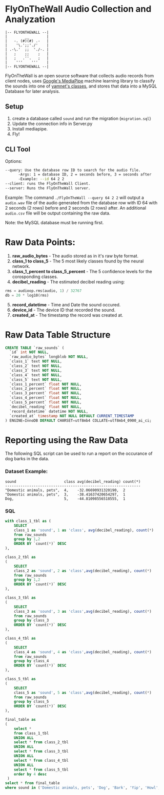 # FlyOnTheWall Audio Collection and Analyzation
```
|-- FLYONTHEWALL --| 
|        __        |
|   -. (#)(#) .-   |
|    '\.';;'./'    |
| .-\.'  ;;  './-. |
|   ;    ;;    ;   | 
|   ;   .''.   ;   |
|    '''    '''    |
|-- FLYONTHEWALL --|
```
FlyOnTheWall is an open source software that collects audio records from client nodes, uses [Google's MediaPipe](https://developers.google.com/mediapipe/solutions/audio/audio_classifier) machine learning library to classify the sounds into one of [yamnet's classes](https://storage.googleapis.com/mediapipe-tasks/audio_classifier/yamnet_label_list.txt), and stores that data into a MySQL Database for later analysis.

## Setup
1. create a database called `sound` and run the migration (`migration.sql`)
2. Update the connection info in Server.py
3. Install mediapipe.
3. Fly!

## CLI Tool

Options:
```bash
--query: Use the database row ID to search for the audio file.     
      -Args: 1 = database ID, 2 = seconds before, 3 = seconds after 
      -Example: --id 64 2 2
--client: runs the FlyOnTheWall Client.
--server: Runs the FlyOnTheWall server.
```
Example: The command `./FlyOnTheWall --query 64 2 2` will output a `audio.wav` file of the audio generated from the database row with ID 64 with 2 seconds (2 rows) before and 2 seconds (2 rows) after. An additional `audio.csv` file will be output containing the raw data.

Note: the MySQL database must be running first.

# Raw Data Points:

1. **raw_audio_bytes** - The audio stored as in it's raw byte format.
2. **class_1 to class_5** - The 5 most likely classes found by the neural network. 	
3. **class_1_percent to class_5_percent** - The 5 confidence levels for the corosponding classes. 	
4. **decibel_reading** - The estimated decibel reading using:
```python 
rms = audioop.rms(audio, 1) / 32767
db = 20 * log10(rms)
```
5. **record_datetime** - Time and Date the sound occured.	
6. **device_id** - The device ID that recorded the sound.	
7. **created_at** - The timestamp the record was created at.

# Raw Data Table Structure
```sql
CREATE TABLE `raw_sounds` (
  `id` int NOT NULL,
  `raw_audio_bytes` longblob NOT NULL,
  `class_1` text NOT NULL,
  `class_2` text NOT NULL,
  `class_3` text NOT NULL,
  `class_4` text NOT NULL,
  `class_5` text NOT NULL,
  `class_1_percent` float NOT NULL,
  `class_2_percent` float NOT NULL,
  `class_3_percent` float NOT NULL,
  `class_4_percent` float NOT NULL,
  `class_5_percent` float NOT NULL,
  `decibel_reading` float NOT NULL,
  `record_datetime` datetime NOT NULL,
  `created_at` timestamp NOT NULL DEFAULT CURRENT_TIMESTAMP
) ENGINE=InnoDB DEFAULT CHARSET=utf8mb4 COLLATE=utf8mb4_0900_ai_ci;
```

# Reporting using the Raw Data
The following SQL script can be used to run a report on the occurance of dog barks in the data.
### Dataset Example:
```
sound	                   class avg(decibel_reading) count(*)	
--------------------------------------------------------------
"Domestic animals, pets",  4,	 -32.06690931320190,  2	
"Domestic animals, pets",  3,	 -38.41637420654297,  1	
Dog,	                   5,	 -44.81098556518555,  1	

```
### SQL
```sql
with class_1_tbl as (
    SELECT 
    class_1 as 'sound', 1 as 'class', avg(decibel_reading), count(*)
    from raw_sounds 
    group by 1,2  
    ORDER BY `count(*)` DESC
),

class_2_tbl as 
(
    SELECT 
    class_2 as 'sound', 2 as 'class',avg(decibel_reading), count(*)
    from raw_sounds 
    group by 1,2  
    ORDER BY `count(*)` DESC
),

class_3_tbl as 
(
    SELECT 
    class_3 as 'sound', 3 as 'class',avg(decibel_reading), count(*)
    from raw_sounds 
    group by class_3  
    ORDER BY `count(*)` DESC
),

class_4_tbl as 
(
    SELECT 
    class_4 as 'sound', 4 as 'class',avg(decibel_reading), count(*)
    from raw_sounds 
    group by class_4  
    ORDER BY `count(*)` DESC
),

class_5_tbl as 
(
    SELECT 
    class_5 as 'sound', 5 as 'class',avg(decibel_reading), count(*)
    from raw_sounds 
    group by class_5  
    ORDER BY `count(*)` DESC
),

final_table as 
(
    select * 
    from class_1_tbl 
    UNION ALL 
    select * from class_2_tbl
    UNION ALL
    select * from class_3_tbl
    UNION ALL
    select * from class_4_tbl
    UNION ALL
    select * from class_5_tbl
    order by 4 desc
 )
select * from final_table
where sound in ('Domestic animals, pets', 'Dog', 'Bark', 'Yip', 'Howl', 'Bow-wow', 'Growling', 'Whimper (dog)');

```